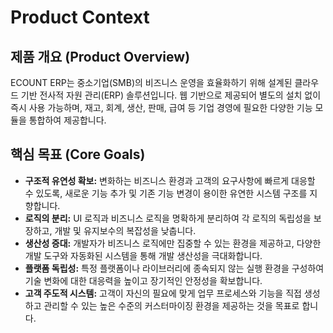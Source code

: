 # Product Context

## 제품 개요 (Product Overview)

ECOUNT ERP는 중소기업(SMB)의 비즈니스 운영을 효율화하기 위해 설계된 클라우드 기반 전사적 자원 관리(ERP) 솔루션입니다. 웹 기반으로 제공되어 별도의 설치 없이 즉시 사용 가능하며, 재고, 회계, 생산, 판매, 급여 등 기업 경영에 필요한 다양한 기능 모듈을 통합하여 제공합니다.

## 핵심 목표 (Core Goals)

-   **구조적 유연성 확보:** 변화하는 비즈니스 환경과 고객의 요구사항에 빠르게 대응할 수 있도록, 새로운 기능 추가 및 기존 기능 변경이 용이한 유연한 시스템 구조를 지향합니다.
-   **로직의 분리:** UI 로직과 비즈니스 로직을 명확하게 분리하여 각 로직의 독립성을 보장하고, 개발 및 유지보수의 복잡성을 낮춥니다.
-   **생산성 증대:** 개발자가 비즈니스 로직에만 집중할 수 있는 환경을 제공하고, 다양한 개발 도구와 자동화된 시스템을 통해 개발 생산성을 극대화합니다.
-   **플랫폼 독립성:** 특정 플랫폼이나 라이브러리에 종속되지 않는 실행 환경을 구성하여 기술 변화에 대한 대응력을 높이고 장기적인 안정성을 확보합니다.
-   **고객 주도적 시스템:** 고객이 자신의 필요에 맞게 업무 프로세스와 기능을 직접 생성하고 관리할 수 있는 높은 수준의 커스터마이징 환경을 제공하는 것을 목표로 합니다.

